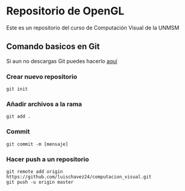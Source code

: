 # Repositorio de OpenGL

Este es un repositorio del curso de Computación Visual de la UNMSM

## Comando basicos en Git
 Si aun no descargas Git puedes hacerlo [aquí](https://git-scm.com/downloads)

### Crear nuevo repositorio

```
git init
```

### Añadir archivos a la rama

```
git add .
```

### Commit
```
git commit -m [mensaje]
```

### Hacer push a un repositorio 
```
git remote add origin https://github.com/luischavez24/computacion_visual.git
git push -u origin master
```